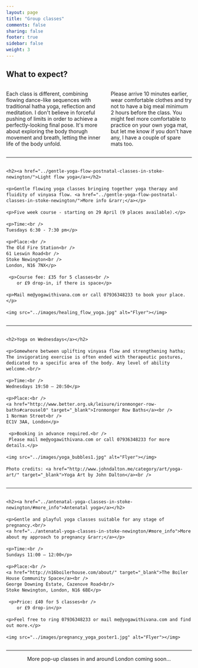```yaml
---
layout: page
title: "Group classes"
comments: false
sharing: false
footer: true
sidebar: false
weight: 3
---
```


## What to expect?

<div class="columns">

<p>
Each class is different, combining flowing dance-like sequences with traditional hatha yoga, reflection and meditation. I don't believe in forceful pushing of limits in order to achieve a perfectly-looking final pose. It's more about exploring the body thorugh movement and breath, letting the inner life of the body unfold.</p>

<p>Please arrive 10 minutes earlier, wear comfortable clothes and try not to have a big meal minimum 2 hours before the class. You might feel more comfortable to practice on your own yoga mat, but let me know if you don't have any, I have a couple of spare mats too.</p>

</div>

___________________

<div class="columns">

    <h2><a href="../gentle-yoga-flow-postnatal-classes-in-stoke-newington/">Light flow yoga</a></h2>
    
    <p>Gentle flowing yoga classes bringing together yoga therapy and fluidity of vinyasa flow. <a href="../gentle-yoga-flow-postnatal-classes-in-stoke-newington/">More info &rarr;</a></p>

    <p>Five week course - starting on 29 April (9 places available).</p>

    <p>Time:<br />
    Tuesdays 6:30 - 7:30 pm</p>

    <p>Place:<br />
    The Old Fire Station<br />
    61 Leswin Road<br />
    Stoke Newington<br />
    London, N16 7NX</p>
    
     <p>Course fee: £35 for 5 classes<br />
    	or £9 drop-in, if there is space</p>

    <p>Mail me@yogawithivana.com or call 07936348233 to book your place.</p>

    <img src="../images/healing_flow_yoga.jpg" alt="Flyer"></img>

</div>

________

<div class="columns">

    <h2>Yoga on Wednesdays</a></h2>
    
    <p>Somewhere between uplifting vinyasa flow and strengthening hatha; The invigorating exercise is often ended with therapeutic postures, dedicated to a specific area of the body. Any level of ability welcome.<br/>

    <p>Time:<br />
    Wednesdays 19:50 – 20:50</p>

    <p>Place:<br />
    <a href="http://www.better.org.uk/leisure/ironmonger-row-baths#carousel0" target="_blank">Ironmonger Row Baths</a><br />
    1 Norman Street<br /> 
    EC1V 3AA, London</p>
    
     <p>Booking in advance required.<br /> 
     Please mail me@yogawithivana.com or call 07936348233 for more details.</p>
   
    <img src="../images/yoga_bubbles1.jpg" alt="Flyer"></img>

    Photo credits: <a href="http://www.johndalton.me/category/art/yoga-art/" target="_blank">Yoga Art by John Dalton</a><br />
</div>

___________________

<div class="columns">

    <h2><a href="../antenatal-yoga-classes-in-stoke-newington/#more_info">Antenatal yoga</a></h2>
    
    <p>Gentle and playful yoga classes suitable for any stage of pregnancy.<br/>
    <a href="../antenatal-yoga-classes-in-stoke-newington/#more_info">More about my approach to pregnancy &rarr;</a></p>

    <p>Time:<br />
    Sundays 11:00 – 12:00</p>

    <p>Place:<br />
    <a href="http://n16boilerhouse.com/about/" target="_blank">The Boiler House Community Space</a><br />
    George Downing Estate, Cazenove Road<br/>
    Stoke Newington, London, N16 6BE</p>
    
     <p>Price: £40 for 5 classes<br />
        or £9 drop-in</p>

    <p>Feel free to ring 07936348233 or mail me@yogawithivana.com and find out more.</p>

    <img src="../images/pregnancy_yoga_poster1.jpg" alt="Flyer"></img>

</div>

___________________

<div style="text-align: center;">

<p>More pop-up classes in and around London coming soon...</p>

</div>
